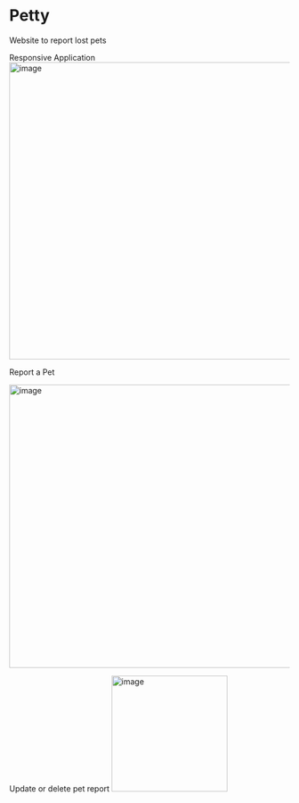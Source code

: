 # Petty
Website to report lost pets

Responsive Application
<img width="533" alt="image" src="https://user-images.githubusercontent.com/71847656/182609305-4e701957-362c-498d-94c8-e16ecec5904b.png">

Report a Pet

<img width="508" alt="image" src="https://user-images.githubusercontent.com/71847656/182609485-d87d0e18-f4f9-45c3-bc96-9cdaa4024cd0.png">

Update or delete pet report
<img width="208" alt="image" src="https://user-images.githubusercontent.com/71847656/182609594-5a2f15be-46a3-4916-a910-692b19c31106.png">

